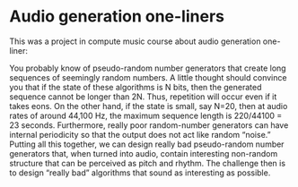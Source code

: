 # Audio generation one-liners

This was a project in compute music course about audio generation one-liner: 

You probably know of pseudo-random number generators that create long sequences of seemingly random numbers. 
A little thought should convince you that if the state of these algorithms is N bits, 
then the generated sequence cannot be longer than 2N. Thus, repetition will occur even if it takes eons. 
On the other hand, if the state is small, say N=20, then at audio rates of around 44,100 Hz, 
the maximum sequence length is 220/44100 = 23 seconds. 
Furthermore, really poor random-number generators can have internal periodicity so that the output 
does not act like random “noise.” Putting all this together, 
we can design really bad pseudo-random number generators that,
when turned into audio, contain interesting non-random structure that can be perceived as pitch and rhythm. 
The challenge then is to design “really bad” algorithms that sound as interesting as possible.
